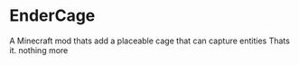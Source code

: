 # EnderCage
A Minecraft mod thats add a placeable cage that can capture entities
Thats it. nothing more
